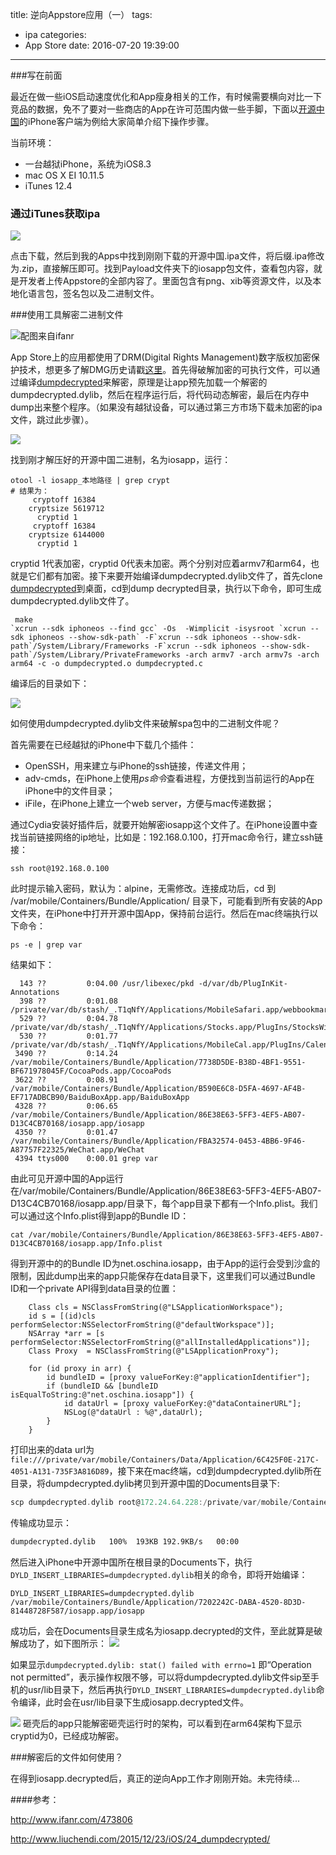 title: 逆向Appstore应用（一）
tags:
  - ipa
categories:
  - App Store
date: 2016-07-20 19:39:00
---
###写在前面

最近在做一些iOS启动速度优化和App瘦身相关的工作，有时候需要横向对比一下竞品的数据，免不了要对一些商店的App在许可范围内做一些手脚，下面以[开源中国](http://git.oschina.net/oschina/iphone-app)的iPhone客户端为例给大家简单介绍下操作步骤。

当前环境：

- 一台越狱iPhone，系统为iOS8.3
- mac OS X EI 10.11.5
- iTunes 12.4

### 通过iTunes获取ipa

![](http://7xkptx.com1.z0.glb.clouddn.com/t34hy45u76.png)

点击下载，然后到我的Apps中找到刚刚下载的开源中国.ipa文件，将后缀.ipa修改为.zip，直接解压即可。找到Payload文件夹下的iosapp包文件，查看包内容，就是开发者上传Appstore的全部内容了。里面包含有png、xib等资源文件，以及本地化语言包，签名包以及二进制文件。

###使用工具解密二进制文件

![配图来自ifanr](http://7xkptx.com1.z0.glb.clouddn.com/old-dbd-magenta.jpg)

App Store上的应用都使用了DRM(Digital Rights Management)数字版权加密保护技术，想更多了解DMG历史请戳[这里](http://www.ifanr.com/473806)。首先得破解加密的可执行文件，可以通过编译[dumpdecrypted](https://github.com/stefanesser/dumpdecrypted)来解密，原理是让app预先加载一个解密的dumpdecrypted.dylib，然后在程序运行后，将代码动态解密，最后在内存中dump出来整个程序。（如果没有越狱设备，可以通过第三方市场下载未加密的ipa文件，跳过此步骤）。

![](http://7xkptx.com1.z0.glb.clouddn.com/05ce2ce5f74e040661b53791b.png)

找到刚才解压好的开源中国二进制，名为iosapp，运行：

``` objc
otool -l iosapp_本地路径 | grep crypt
# 结果为：
     cryptoff 16384
    cryptsize 5619712
      cryptid 1
     cryptoff 16384
    cryptsize 6144000
      cryptid 1
```

cryptid 1代表加密，cryptid 0代表未加密。两个分别对应着armv7和arm64，也就是它们都有加密。接下来要开始编译dumpdecrypted.dylib文件了，首先clone [dumpdecrypted](https://github.com/stefanesser/dumpdecrypted.git)到桌面，cd到dump decrypted目录，执行以下命令，即可生成dumpdecrypted.dylib文件了。

``` objc
 make
`xcrun --sdk iphoneos --find gcc` -Os  -Wimplicit -isysroot `xcrun --sdk iphoneos --show-sdk-path` -F`xcrun --sdk iphoneos --show-sdk-path`/System/Library/Frameworks -F`xcrun --sdk iphoneos --show-sdk-path`/System/Library/PrivateFrameworks -arch armv7 -arch armv7s -arch arm64 -c -o dumpdecrypted.o dumpdecrypted.c
```

编译后的目录如下：

![](http://7xkptx.com1.z0.glb.clouddn.com/e3fef6ddadbd919bbee9602a5.png)

如何使用dumpdecrypted.dylib文件来破解spa包中的二进制文件呢？

首先需要在已经越狱的iPhone中下载几个插件：

- OpenSSH，用来建立与iPhone的ssh链接，传递文件用；
- adv-cmds，在iPhone上使用*ps命令*查看进程，方便找到当前运行的App在iPhone中的文件目录；
- iFile，在iPhone上建立一个web server，方便与mac传递数据；

通过Cydia安装好插件后，就要开始解密iosapp这个文件了。在iPhone设置中查找当前链接网络的ip地址，比如是：192.168.0.100，打开mac命令行，建立ssh链接：

``` shell
ssh root@192.168.0.100
```

此时提示输入密码，默认为：alpine，无需修改。连接成功后，cd 到 /var/mobile/Containers/Bundle/Application/ 目录下，可能看到所有安装的App文件夹，在iPhone中打开开源中国App，保持前台运行。然后在mac终端执行以下命令：

``` shell
ps -e | grep var
```

结果如下：

``` objc
  143 ??         0:04.00 /usr/libexec/pkd -d/var/db/PlugInKit-Annotations
  398 ??         0:01.08 /private/var/db/stash/_.T1qNfY/Applications/MobileSafari.app/webbookmarksd
  529 ??         0:04.78 /private/var/db/stash/_.T1qNfY/Applications/Stocks.app/PlugIns/StocksWidget.appex/StocksWidget
  530 ??         0:01.77 /private/var/db/stash/_.T1qNfY/Applications/MobileCal.app/PlugIns/CalendarWidget.appex/CalendarWidget
 3490 ??         0:14.24 /var/mobile/Containers/Bundle/Application/7738D5DE-B38D-4BF1-9551-BF671978045F/CocoaPods.app/CocoaPods
 3622 ??         0:08.91 /var/mobile/Containers/Bundle/Application/B590E6C8-D5FA-4697-AF4B-EF717ADBCB90/BaiduBoxApp.app/BaiduBoxApp
 4328 ??         0:06.65 /var/mobile/Containers/Bundle/Application/86E38E63-5FF3-4EF5-AB07-D13C4CB70168/iosapp.app/iosapp
 4350 ??         0:01.47 /var/mobile/Containers/Bundle/Application/FBA32574-0453-4BB6-9F46-A87757F22325/WeChat.app/WeChat
 4394 ttys000    0:00.01 grep var
```

由此可见开源中国的App运行在/var/mobile/Containers/Bundle/Application/86E38E63-5FF3-4EF5-AB07-D13C4CB70168/iosapp.app/目录下，每个app目录下都有一个Info.plist。我们可以通过这个Info.plist得到app的Bundle ID：
``` objc
cat /var/mobile/Containers/Bundle/Application/86E38E63-5FF3-4EF5-AB07-D13C4CB70168/iosapp.app/Info.plist
```
得到开源中的的Bundle ID为net.oschina.iosapp，由于App的运行会受到沙盒的限制，因此dump出来的app只能保存在data目录下，这里我们可以通过Bundle ID和一个private API得到data目录的位置：
``` objc
    Class cls = NSClassFromString(@"LSApplicationWorkspace");
    id s = [(id)cls performSelector:NSSelectorFromString(@"defaultWorkspace")];
    NSArray *arr = [s performSelector:NSSelectorFromString(@"allInstalledApplications")];
    Class Proxy  = NSClassFromString(@"LSApplicationProxy");
    
    for (id proxy in arr) {
        id bundleID = [proxy valueForKey:@"applicationIdentifier"];
        if (bundleID && [bundleID isEqualToString:@"net.oschina.iosapp"]) {
            id dataUrl = [proxy valueForKey:@"dataContainerURL"];
            NSLog(@"dataUrl : %@",dataUrl);
        }
    }
```
打印出来的data url为`file:///private/var/mobile/Containers/Data/Application/6C425F0E-217C-4051-A131-735F3A816D89`，接下来在mac终端，cd到dumpdecrypted.dylib所在目录，将dumpdecrypted.dylib拷贝到开源中国的Documents目录下:

``` objective-c
scp dumpdecrypted.dylib root@172.24.64.228:/private/var/mobile/Containers/Data/Application/6C425F0E-217C-4051-A131-735F3A816D89/Documents/dumpdecrypted.dylib
```

传输成功显示：

``` sh
dumpdecrypted.dylib   100%  193KB 192.9KB/s   00:00
```
然后进入iPhone中开源中国所在根目录的Documents下，执行`DYLD_INSERT_LIBRARIES=dumpdecrypted.dylib`相关的命令，即将开始编译：

``` objc
DYLD_INSERT_LIBRARIES=dumpdecrypted.dylib /var/mobile/Containers/Bundle/Application/7202242C-DABA-4520-8D3D-81448728F587/iosapp.app/iosapp
```
成功后，会在Documents目录生成名为iosapp.decrypted的文件，至此就算是破解成功了，如下图所示：
![](http://7xkptx.com1.z0.glb.clouddn.com/f3fh389h4f.png)

如果显示`dumpdecrypted.dylib: stat() failed with errno=1` 即“Operation not permitted”，表示操作权限不够，可以将dumpdecrypted.dylib文件sip至手机的usr/lib目录下，然后再执行`DYLD_INSERT_LIBRARIES=dumpdecrypted.dylib`命令编译，此时会在usr/lib目录下生成iosapp.decrypted文件。

![](http://7xkptx.com1.z0.glb.clouddn.com/9518200bbe399f475dea89e86.png)
砸壳后的app只能解密砸壳运行时的架构，可以看到在arm64架构下显示cryptid为0，已经成功解密。

###解密后的文件如何使用？

在得到iosapp.decrypted后，真正的逆向App工作才刚刚开始。未完待续...




####参考：

http://www.ifanr.com/473806

http://www.liuchendi.com/2015/12/23/iOS/24_dumpdecrypted/